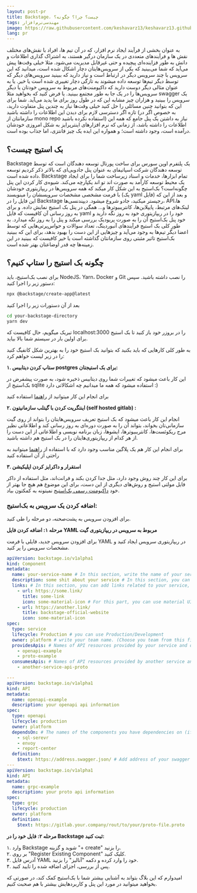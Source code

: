 ```yaml
---
layout: post-pr
title: Backstage، چیست؟ چرا؟ چگونه؟
tags: مهندسی‌نرم‌افزار
image: https://raw.githubusercontent.com/keshavarz13/keshavarz13.github.io/main/images/backstage.jpg
lang: pr
---
```

به عنوان بخشی از فرآیند ایجاد نرم افزار، که در آن تیم ها، افراد با نقش‌های مختلف نقش ها و فرآیندهای متعددی در یک سازمان درگیر هستند، به اشتراک گذاری اطلاعات و دانش به طور فزاینده‌ای پیچیده و حتی غیرقابل مدیریت می‌شود. مثلا خیلی وقت‌ها پیش می‌آید که شما می‌بینید که یکی از سرویس‌هایتان دچار اشکال شده است، میدانید که این سرویس با چند سرویس دیگر در ارتباط است و نیاز دارید که ببینید سرویس‌های دیگر که توسط دیگر تیم‌ها توسعه داده‌ میشوند به تازگی دچار تغییری شده است یا خیر. یا به عنوان مثالی دیگر دوست دارید که داکیومنت‌های مربوط به سرویس خودتان یا دیگر سرویس‌ها را در یک جا به طور مجتمع ببینید. یا فرض کنید که بخواهید مثلا swagger یک سرویس را ببینید و هزاران چیز مشابه این که در طول روز برای ما پدید می‌آید. شما برای این که بتوانید چنین مسائلی را حل کنید خیلی وقت‌ها نیاز به چندین پنل متفاوت دارید، تازه اگر دسترسی لازم برای دیدن این اطلاعات را داشته باشید (به خصوص اگر در سازمانتان از mono repo استفاده نکرده باشید) نیاز به داشتن یک پنل جامع که همه این اطلاعات را داشته باشد، از زمانی که نرم افزار‌های اینترپرایز به شکل امروزی خودشان درآمده است، وجود داشته است؛ و همواره این ایده یک چیز فانتزی، اما جذاب بوده است. 


## بک استیج چیست؟
Backstage یک پلتفرم اوپن سورس برای ساخت پورتال توسعه دهندگان است که توسط توسعه دهندگان شرکت اسپاتیفای به عنوان پنل جادویی‌ای که بالاتر ذکر کردیم توسعه داده شده است. Backstage تمام ابزارها، خدمات و اسناد زیرساخت شما را برای ایجاد یک محیط توسعه کارآمد به صورت اند تو اند یکپارچه می‌کند. شیوه‌ی کار کردن این پنل چگونه‌است؟ بک‌استیج به این شکل کار میکند که همه سرویس‌ها در ریپازیتوری خودشان با فرمت مشخصی مشخصات سرویسشان را مینویسند (یک yaml فایل) و بعد از این که این فایل را در Backstage رجیستر میکنید، جادو شروع میشود. دیپندنسی‌ها، APIها، لینک‌های مرتبط، پایپلاین‌ها، کانتریبیوتر‌ها و... همگی در پنل بک استیج نمایش داده. و برای به روز رسانی آن کافیست که فایل yaml خود را در ریپازیتوری خود به روز نگه دارید و خود پنل بک‌استیج آن را به صورت پریودیک بررسی میکند و پنل را به روز نگه میدارد. به طور کلی بک استیج فرآیند‌های آنبوردینگ، تعداد سوالات و حواس‌پرتی‌هایی که توسط اعضا دیگر تیم‌ها به وجود می‌آید و چیزهایی از این دست را بهبود بدهد، برای این که ببینید بک‌استیج تاثیر مثبتی روی سازمانتان گذاشته است یا خیر کافیست که ببینید در این زمینه‌ها چه قدر اوضاعتان بهتر شده است. 


## چگونه بک استیج را ستاپ کنیم؟
برای نصب بک‌استیج، باید NodeJS، Yarn، Docker و Git را نصب داشته باشید. سپس دستور زیر را اجرا کنید:

```sh
npx @backstage/create-app@latest
```

بعد از آن دستورات زیر را اجرا کنید

```sh
cd your-backstage-directory
yarn dev
```

تبریک میگویم، حال کافیست که localhost:3000 را در بروزر خود باز کنید تا بک استیج برای اولین بار در سیستم شما بالا بیاید.‌

به طور کلی کارهایی که باید بکنید که بتوانید بک استیج خود را به بهترین شکل کانفیگ کنید را در زیر لیست خواهم کرد:

<b>
۱.	ستاپ کردن دیتابیس postgres برای بک استیجتان:
</b>

 این کار باعث میشود که تغییرات شما روی دیتابیس ذخیره شود، به صورت پیشفرض در بک‌استیج از sqlite استفاده میشود که همه ما میدانیم چه اشکالاتی دارد :)

برای انجام این کار میتوانید از [راهنما](https://backstage.io/docs/getting-started/configuration#install-and-configure-postgresql) استفاده کنید

<b>
۲.	اینتگریت کردن با گیتلب سازمانیتون (self hosted gitlab) :
</b>

 انجام این کار باعث میشود که بک استیج تعریف سرویس‌هایتان را بتواند از روی گیت سازمانی‌تان بخواند، بتواند آن را به صورت دوره‌ای به روز رسانی کند و اطلاعاتی نظیر مرج ریکوئست‌ها، کانتریبیوتر‌ها، ایشو‌ها، زبان برنامه نویسی و اطلاعاتی از این دست را از هر کدام از ریپازیتوری‌هایتان را در بک استیج هم داشته باشید.

برای انجام این کار هم یک پلاگین مناسب وجود دارد که با استفاده از [راهنما](https://github.com/immobiliare/backstage-plugin-gitlab) میتوانید به راحتی از آن استفاده کنید


<b>
۳.	استقرار و داکرایز کردن اپلیکیشن  
</b>

برای این کار چند روش وجود دارد، مثل جدا کردن بکند و فرانت‌اند، مثل استفاده از داکر فایل مولتی استیج و روش‌های دیگری از این دست، برای این موضوع هم هیچ جا بهتر از خود [داکیومنت رسمی بک‌استیج](https://backstage.io/docs/deployment/) نمیتونه به کمکتون بیاد.



### اضافه کردن یک سرویس به بک‌استیج:
برای افزودن سرویس به پشت‌صحنه، دو مرحله را طی کنید.

<b>
 مرحله ۱: اضافه کردن فایل YAML مربوط به سرویس در ریپازیتوری گیت  
</b>

برای افزودن سرویس جدید، فایلی با فرمت YAML در ریپازیتوری سرویس ایجاد کنید و مشخصات سرویس را پر کنید.

```yaml
apiVersion: backstage.io/v1alpha1
kind: Component
metadata:
  name: your-service-name # In this section, write the name of your service, for example, report-center and...
  description: some shit about your service # In this section, you can explain a little about what this service is for.
  links: # In this section, you can add links related to your service, such as Grafana, Hangfire, Confluence, etc.
    - url: https://some.link/ 
      title: some-link 
      icon: some-material-icon # For this part, you can use material UI icons, for example, dashboard, etc. To be able to use the right icon, you can use this link: https://fonts.google.com/icons
    - url: https://another.link/
      title: backstage-official-website
      icon: some-material-icon
spec:
  type: service 
  lifecycle: Production # you can use Production/Development
  owner: platform # write your team name. (Choose you team from this file: )
  providesApis: # Names of API resources provided by your service and defined below (you can have any number of APIs)
    - openapi-example 
    - proto-example
  consumesApis: # Names of API resources provided by another service and defined in the entities.yaml of that service(you can have any number of APIs)
    - another-service-api-proto 

--- 
apiVersion: backstage.io/v1alpha1
kind: API
metadata:
  name: openapi-example 
  description: your openapi api information
spec:
  type: openapi
  lifecycle: production
  owner: platform
  dependsOn: # The names of the components you have dependencies on (if that component exists in the backstage, the name you enter must be the same as its name in the backstage)
    - sql-serevr
    - envoy
    - report-center
  definition:
    $text: https://address.swagger.json/ # Add address of your swagger json for example https://foo.bar/swagger/v1/swagger.json
--- 
apiVersion: backstage.io/v1alpha1
kind: API
metadata:
  name: grpc-example
  description: your proto api information
spec:
  type: grpc
  lifecycle: production
  owner: platform
  definition:
    $text: https://gitlab.your.company/rout/to/your/proto-file.proto
```
<b>
مرحله ۲: فایل خود را در Backstage ثبت کنید:
</b>

۱. وارد Backstage شوید و گزینه "+ create" را بزنید.  
۲. بر روی "Register Existing Component" کلیک کنید.  
۳. آدرس فایل YAML خود را وارد کرده و دکمه "آنالیز" را بزنید.  
۴. پس از بررسی، اجزای اضافه شده را تایید کنید.


 امیدوارم که این بلاگ بتواند به آشنایی بیشتر شما با بک‌استیج کمک کند، در صورتی که بخواهید میتوانید  در مورد این پنل و کاربرد‌هایش بیشتر با هم صحبت کنیم.